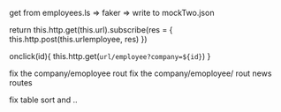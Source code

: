 get from employees.ls => faker => write to mockTwo.json

return this.http.get(this.url).subscribe(res = {
this.http.post(this.urlemployee, res)
})

onclick(id){
this.http.get(`url/employee?company=${id}`)
}

fix the company/emoployee rout
fix the company/emoployee/ rout
news routes

fix table sort and ..
